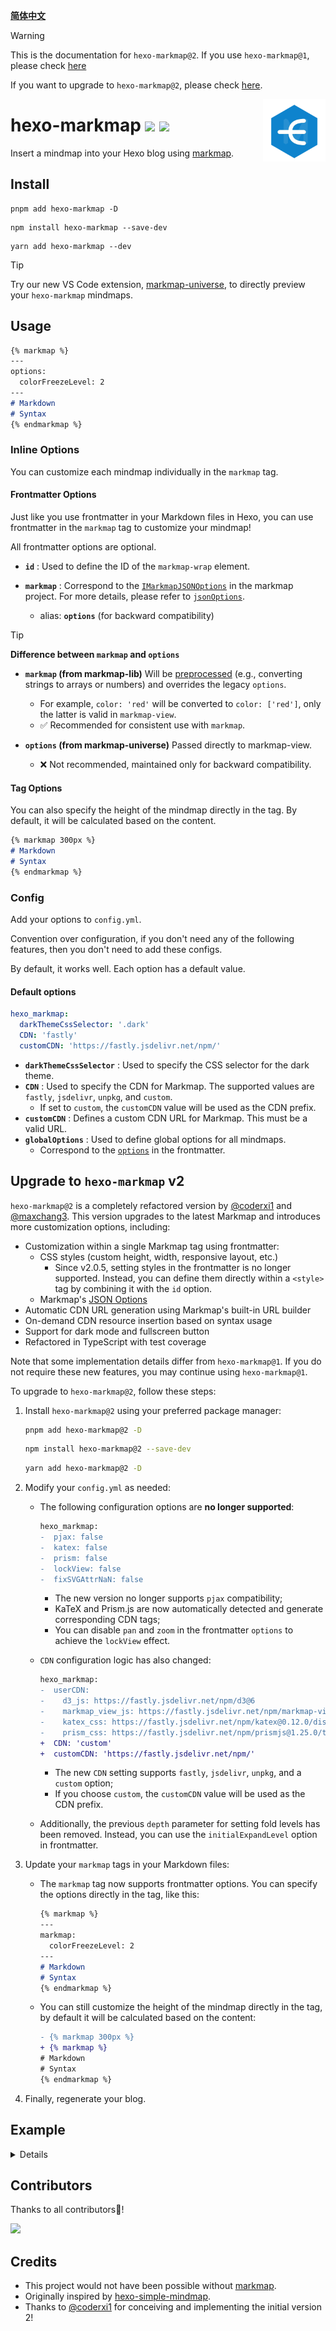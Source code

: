 [**简体中文**](https://github.com/maxchang3/hexo-markmap/blob/2.0.0-beta/README.zh.md)

> [!WARNING]
> This is the documentation for `hexo-markmap@2`. If you use `hexo-markmap@1`, please check [here](https://github.com/markmap-universe/hexo-markmap/tree/legacy)
> 
> If you want to upgrade to `hexo-markmap@2`, please check [here](#upgrade-to-hexo-markmap-v2).

<img src="https://raw.githubusercontent.com/markmap-universe/logo/master/hexo-markmap-logo.png" alt="Hexo logo" width="100" height="100" align="right" />

# hexo-markmap <a href="https://npm.im/hexo-markmap"><img src="https://badgen.net/npm/v/hexo-markmap"></a> <a href="https://npm.im/hexo-markmap"><img src="https://badgen.net/npm/dm/hexo-markmap"></a>

Insert a mindmap into your Hexo blog using [markmap](https://markmap.js.org/).

## Install

```
pnpm add hexo-markmap -D
```

```
npm install hexo-markmap --save-dev
```


```
yarn add hexo-markmap --dev
```


> [!TIP]
> Try our new VS Code extension, [markmap-universe](https://marketplace.visualstudio.com/items?itemName=maxchang.vscode-markmap-universe), to directly preview your `hexo-markmap` mindmaps.

## Usage

```markdown
{% markmap %}
---
options:
  colorFreezeLevel: 2
---
# Markdown
# Syntax
{% endmarkmap %}
```

### Inline Options

You can customize each mindmap individually in the `markmap` tag.

#### Frontmatter Options

Just like you use frontmatter in your Markdown files in Hexo, you can use frontmatter in the `markmap` tag to customize your mindmap!

All frontmatter options are optional.

- **`id`** : Used to define the ID of the `markmap-wrap` element.  

- **`markmap`** : Correspond to the [`IMarkmapJSONOptions`](https://markmap.js.org/api/interfaces/markmap-view.IMarkmapJSONOptions.html) in the markmap project. For more details, please refer to [`jsonOptions`](https://markmap.js.org/docs/json-options#option-list).
  - alias: **`options`** (for backward compatibility)

> [!TIP] 
> **Difference between `markmap` and `options`**
> 
> - **`markmap` (from markmap-lib)** 
>   Will be [preprocessed](https://github.com/markmap/markmap/blob/master/packages/markmap-lib/src/plugins/frontmatter/index.ts#L41) (e.g., converting strings to arrays or numbers) and overrides the legacy `options`.
>   - For example, `color: 'red'` will be converted to `color: ['red']`, only the latter is valid in `markmap-view`.
>   - ✅ Recommended for consistent use with `markmap`.
> 
> - **`options` (from markmap-universe)** Passed directly to markmap-view.  
>   - ❌ Not recommended, maintained only for backward compatibility.


#### Tag Options

You can also specify the height of the mindmap directly in the tag. By default, it will be calculated based on the content.

```markdown
{% markmap 300px %}
# Markdown
# Syntax
{% endmarkmap %}
```

### Config

Add your options to `config.yml`.

Convention over configuration, if you don't need any of the following features, then you don't need to add these configs.

By default, it works well. Each option has a default value.

#### Default options

```yaml
hexo_markmap:
  darkThemeCssSelector: '.dark'
  CDN: 'fastly' 
  customCDN: 'https://fastly.jsdelivr.net/npm/'
```

- **`darkThemeCssSelector`** : Used to specify the CSS selector for the dark theme.  
- **`CDN`** : Used to specify the CDN for Markmap. The supported values are `fastly`, `jsdelivr`, `unpkg`, and `custom`.
  - If set to `custom`, the `customCDN` value will be used as the CDN prefix.
- **`customCDN`** : Defines a custom CDN URL for Markmap. This must be a valid URL.
- **`globalOptions`** : Used to define global options for all mindmaps.    
  - Correspond to the [`options`](#frontmatter-options) in the frontmatter.

## Upgrade to `hexo-markmap` v2

`hexo-markmap@2` is a completely refactored version by [@coderxi1](https://github.com/coderxi1/) and [@maxchang3](https://github.com/maxchang3/). This version upgrades to the latest Markmap and introduces more customization options, including:

- Customization within a single Markmap tag using frontmatter:
  - CSS styles (custom height, width, responsive layout, etc.)
    - Since v2.0.5, setting styles in the frontmatter is no longer supported. Instead, you can define them directly within a `<style>` tag by combining it with the `id` option.
  - Markmap's [JSON Options](https://markmap.js.org/docs/json-options#option-list)
- Automatic CDN URL generation using Markmap's built-in URL builder
- On-demand CDN resource insertion based on syntax usage
- Support for dark mode and fullscreen button
- Refactored in TypeScript with test coverage

Note that some implementation details differ from `hexo-markmap@1`. If you do not require these new features, you may continue using `hexo-markmap@1`.

To upgrade to `hexo-markmap@2`, follow these steps:

1. Install `hexo-markmap@2` using your preferred package manager:

    ```bash
    pnpm add hexo-markmap@2 -D
    ```
    ```bash
    npm install hexo-markmap@2 --save-dev
    ```
    ```bash
    yarn add hexo-markmap@2 -D
    ```

2. Modify your `config.yml` as needed:

   - The following configuration options are **no longer supported**:
      ```diff
      hexo_markmap:
      -  pjax: false
      -  katex: false
      -  prism: false
      -  lockView: false
      -  fixSVGAttrNaN: false
      ```
      - The new version no longer supports `pjax` compatibility;
      - KaTeX and Prism.js are now automatically detected and generate corresponding CDN tags;
      - You can disable `pan` and `zoom` in the frontmatter `options` to achieve the `lockView` effect.

   - `CDN` configuration logic has also changed:
      ```diff
      hexo_markmap:
      -  userCDN:
      -    d3_js: https://fastly.jsdelivr.net/npm/d3@6
      -    markmap_view_js: https://fastly.jsdelivr.net/npm/markmap-view@0.2.7
      -    katex_css: https://fastly.jsdelivr.net/npm/katex@0.12.0/dist/katex.min.css
      -    prism_css: https://fastly.jsdelivr.net/npm/prismjs@1.25.0/themes/prism.css
      +  CDN: 'custom'
      +  customCDN: 'https://fastly.jsdelivr.net/npm/'
      ```
      - The new `CDN` setting supports `fastly`, `jsdelivr`, `unpkg`, and a `custom` option;
      - If you choose `custom`, the `customCDN` value will be used as the CDN prefix.

   - Additionally, the previous `depth` parameter for setting fold levels has been removed. Instead, you can use the `initialExpandLevel` option in frontmatter.
3. Update your `markmap` tags in your Markdown files:

   - The `markmap` tag now supports frontmatter options. You can specify the options directly in the tag, like this:
      ```markdown
      {% markmap %}
      ---
      markmap:
        colorFreezeLevel: 2
      ---
      # Markdown
      # Syntax
      {% endmarkmap %}
      ```

   - You can still customize the height of the mindmap directly in the tag, by default it will be calculated based on the content:
      ```diff
      - {% markmap 300px %}
      + {% markmap %}
      # Markdown
      # Syntax
      {% endmarkmap %}
      ```
4. Finally, regenerate your blog.


## Example 

<details>

````markdown
{% markmap %}
---
options:
  colorFreezeLevel: 2
---

## Links

- [Website](https://markmap.js.org/)
- [GitHub](https://github.com/gera2ld/markmap)

## Related Projects

- [coc-markmap](https://github.com/gera2ld/coc-markmap) for Neovim
- [markmap-vscode](https://marketplace.visualstudio.com/items?itemName=gera2ld.markmap-vscode) for VSCode
- [eaf-markmap](https://github.com/emacs-eaf/eaf-markmap) for Emacs

## Features

Note that if blocks and lists appear at the same level, the lists will be ignored.

### Lists

- **strong** ~~del~~ *italic* ==highlight==
- `inline code`
- [x] checkbox
- Katex: $x = {-b \pm \sqrt{b^2-4ac} \over 2a}$ <!-- markmap: fold -->
  - [More Katex Examples](#?d=gist:af76a4c245b302206b16aec503dbe07b:katex.md)
- Now we can wrap very very very very long text based on `maxWidth` option
- Ordered list
  1. item 1
  2. item 2

### Blocks
<!-- To avoid hexo treat the following as code block, we need to use a list -->
- ```js 
  console.log('hello, JavaScript')
  ```

- | Products | Price |
  |-|-|
  | Apple | 4 |
  | Banana | 2 |

- ![](https://markmap.js.org/favicon.png)
{% endmarkmap %}
````

</details>

## Contributors

Thanks to all contributors🥰!

<a href="https://github.com/maxchang3/hexo-markmap/graphs/contributors">
  <img src="https://contrib.rocks/image?repo=maxchang3/hexo-markmap" />
</a>

## Credits

- This project would not have been possible without [markmap](https://markmap.js.org/).
- Originally inspired by [hexo-simple-mindmap](https://github.com/HunterXuan/hexo-simple-mindmap).
- Thanks to [@coderxi1](https://github.com/coderxi1/) for conceiving and implementing the initial version 2!
